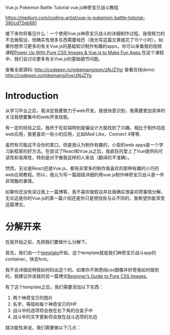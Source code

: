Vue.js Pokemon Battle Tutorial
vue.js神奇宝贝战斗教程


https://medium.com/coding-artist/vue-js-pokemon-battle-tutorial-380cd72eb681



接下来你将看见什么：一个使用Vue.js神奇宝贝战斗的详细制作过程。我很努力的不去做假设，但确实有很多东西需要经历（我光写这篇文章就花了15个小时）。如果你想学习更多的有关Vue.js的基础知识制作有趣的apps，你可以来看我的视频课程[Power Up With Pure CSS Images & Vue.js to Make Fun Apps](https://codingartist.io/pure-css-vue-js/).在这个课程中，我们会讨论更多有关Vue.js的基础细节问题。

查看全部源码: http://codepen.io/mikemang/pen/zNJZYg/
查看在线demo: http://codepen.io/mikemang/live/zNJZYg



# Introduction

从学习毕业之后，我决定我要致力于web开发。我很快意识到，我需要更加具体的关注我想要集中的web开发技能。

有一定的经验之后，我终于在前端特别是偏设计方面找到了兴趣。相比于制作动态web应用，我更喜欢一些小的应用，比如Mad Libs，Connect 4等等.

虽然有可能这不合你的胃口，但是我认为制作有趣的，小型的web apps是一个学习新框架的好方法。在尝试了React和Vue.js之后，我疯狂的爱上了Vue提供的可读性和易用性，特别是对于像我这样的人来说（翻译的不准确）。

然而，无论是React还是Vue.js，都有非常多的制作我喜欢的那种有趣的小巧的web应用教程。所以，我认为写一篇超级详细的用vue.js制作神奇宝贝战斗是一件非常酷的事情。

如果你还没有读过我上一篇博客，我不喜欢做假设并且我确实很喜欢把事情分解。无论这是你的Vue.js的第一篇介绍还是你只是想找些与众不同的，我希望你能享受这篇博文。

# 分解开来

在我开始之前，先把我们要做什么分解下。

首先，我们由一个[template](https://codepen.io/mikemang/pen/rjKaGW)开始，这个template就是我们神奇宝贝战斗app的container。快去fork。

我不会详细说明我如何码出这个的。如果你不熟悉纯css图像并好奇我如何做到的，我建议你读我的另一篇博文[Beginner’s Guide to Pure CSS Images.](https://medium.com/coding-artist/a-beginners-guide-to-pure-css-images-ef9a5d069dd2)

有了这个template之后，我们需要添加以下东西：

1. 两个神奇宝贝的图片
2. 名字，等级和每个神奇宝贝的HP
3. 战斗中的选项将会放在右下角的白盒子中
4. 战斗中的文字更新将会放在战斗选项的左边

就功能性来说，我们需要做以下几点：










































